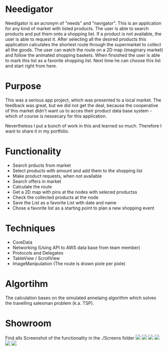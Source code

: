 # Needigator
Needigator is an acronym of "needs" and "navigator". This is an application for any kind of market with listed products.
The user is able to search products and put them onto a shopping list. If a product is not available, the user is able to request it.
After selecting all the desired products this application calculates the shortest route through the supermarket to collect all the goods.
The user can watch the route on a 2D map (imaginary market) and follow the animated shopping baskets. When finsished the user is able to mark this list as a
favorite shopping list. Next time he can choose this list and start right from here.

# Purpose
This was a serious app project, which was presented to a local market. The feedback was great, but we did not get the deal, because the cooperative of this market
didn't want us to acces their product data base system - which of course is nessecary for this application.

Nevertheless I put a bunch of work in this and learned so much. Therefore I want to share it in my portfolio.

# Functionality
- Search prducts from market
- Select products with amount and add them to the shopping list
- Make product requests, when not available
- Search offers in market
- Calculate the route 
- Get a 2D map with pins at the nodes with seleced productss 
- Check the collected products at the node 
- Save the List as a favorite List with date and name
- Chose a favorite list as a starting point to plan a new shopping event

# Techniques
- CoreData
- Networking (Using API to AWS data base from team member)
- Protocols and Delegates
- TableView / ScrollView
- ImageManipulation (The route is drawn pixle per pixle)


# Algortihm
The calculation bases on the simulated annelaing algorithm which solves the travelling salesman problem (k.a. TSP).

# Showroom

Find alls Screenshot of the functionality in the ./Screens folder
![](./Screens/welcome.png)
![](./Screens/selectedProducts.png)
![](./Screens/search.png)
![](./Screens/list.png)
![](./Screens/routing.png)
![](./Screens/addingList.png)
